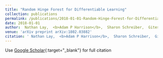 ```yaml
---
title: "Random Hinge Forest for Differentiable Learning"
collection: publications
permalink: /publications/2018-01-01-Random-Hinge-Forest-for-Differentiable-Learning
date: 2018-01-01
author:  Nathan Lay,  <b>Adam P Harrison</b>,  Sharon Schreiber,  Gitesh Dawer,  Adrian Barbu, 
venue: 'arXiv preprint arXiv:1802.03882'
citation: ' Nathan Lay,  <b>Adam P Harrison</b>,  Sharon Schreiber,  Gitesh Dawer,  Adrian Barbu, &quot;Random Hinge Forest for Differentiable Learning.&quot; arXiv preprint arXiv:1802.03882, 2018.'
---
```

Use [Google Scholar](https://scholar.google.com/scholar?q=Random+Hinge+Forest+for+Differentiable+Learning){:target="_blank"} for full citation